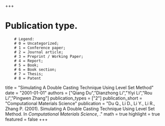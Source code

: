 +++
# Publication type.
        # Legend: 
        # 0 = Uncategorized; 
        # 1 = Conference paper; 
        # 2 = Journal article;
        # 3 = Preprint / Working Paper; 
        # 4 = Report; 
        # 5 = Book; 
        # 6 = Book section;
        # 7 = Thesis; 
        # 8 = Patent
title = "Simulating A Double Casting Technique Using Level Set Method"
date = "2001-01-01"
authors = ["Qiang Du","Dianzhong Li","Yiyi Li","Rou Li","Pingwen Zhang"]
publication_types = ["2"]
publication_short = "Computational Materials Science"
publication = "Du Q., Li D., Li Y., Li R., Zhang P. (2001). Simulating A Double Casting Technique Using Level Set Method. In _Computational Materials Science_, ."
math = true
highlight = true
featured = false
+++